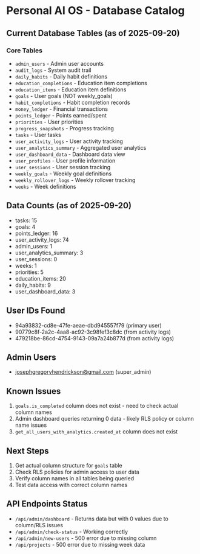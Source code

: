 # Personal AI OS - Database Catalog

## Current Database Tables (as of 2025-09-20)

### Core Tables
- `admin_users` - Admin user accounts
- `audit_logs` - System audit trail
- `daily_habits` - Daily habit definitions
- `education_completions` - Education item completions
- `education_items` - Education item definitions
- `goals` - User goals (NOT weekly_goals)
- `habit_completions` - Habit completion records
- `money_ledger` - Financial transactions
- `points_ledger` - Points earned/spent
- `priorities` - User priorities
- `progress_snapshots` - Progress tracking
- `tasks` - User tasks
- `user_activity_logs` - User activity tracking
- `user_analytics_summary` - Aggregated user analytics
- `user_dashboard_data` - Dashboard data view
- `user_profiles` - User profile information
- `user_sessions` - User session tracking
- `weekly_goals` - Weekly goal definitions
- `weekly_rollover_logs` - Weekly rollover tracking
- `weeks` - Week definitions

## Data Counts (as of 2025-09-20)
- tasks: 15
- goals: 4
- points_ledger: 16
- user_activity_logs: 74
- admin_users: 1
- user_analytics_summary: 3
- user_sessions: 0
- weeks: 1
- priorities: 5
- education_items: 20
- daily_habits: 9
- user_dashboard_data: 3

## User IDs Found
- 94a93832-cd8e-47fe-aeae-dbd945557f79 (primary user)
- 90779c8f-2a2c-4aa8-ac92-3c98fef3c8dc (from activity logs)
- 479218be-86cd-4754-9143-09a7a24b877d (from activity logs)

## Admin Users
- josephgregoryhendrickson@gmail.com (super_admin)

## Known Issues
1. `goals.is_completed` column does not exist - need to check actual column names
2. Admin dashboard queries returning 0 data - likely RLS policy or column name issues
3. `get_all_users_with_analytics.created_at` column does not exist

## Next Steps
1. Get actual column structure for `goals` table
2. Check RLS policies for admin access to user data
3. Verify column names in all tables being queried
4. Test data access with correct column names

## API Endpoints Status
- `/api/admin/dashboard` - Returns data but with 0 values due to column/RLS issues
- `/api/admin/check-status` - Working correctly
- `/api/admin/new-users` - 500 error due to missing column
- `/api/projects` - 500 error due to missing week data
